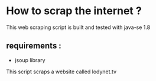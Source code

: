 # How to scrap the internet ?

This web scraping script is built and tested with java-se 1.8

## requirements :
- jsoup library

This script scraps a website called lodynet.tv
